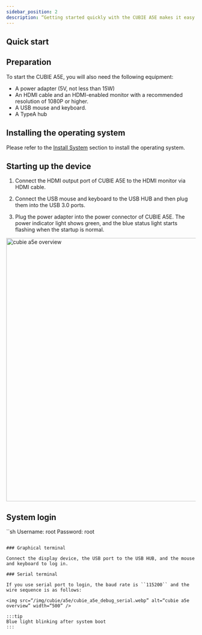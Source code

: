 ```yaml
---
sidebar_position: 2
description: “Getting started quickly with the CUBIE A5E makes it easy to start using and exploring its features.”
---
```


## Quick start

## Preparation

To start the CUBIE A5E, you will also need the following equipment:

- A power adapter (5V, not less than 15W)
- An HDMI cable and an HDMI-enabled monitor with a recommended resolution of 1080P or higher.
- A USB mouse and keyboard.
- A TypeA hub

## Installing the operating system

Please refer to the [Install System](./install-os/) section to install the operating system.

## Starting up the device

1. Connect the HDMI output port of CUBIE A5E to the HDMI monitor via HDMI cable.

2. Connect the USB mouse and keyboard to the USB HUB and then plug them into the USB 3.0 ports.

3. Plug the power adapter into the power connector of CUBIE A5E. The power indicator light shows green, and the blue status light starts flashing when the startup is normal.

<img src="/img/cubie/a5e/cubie_a5e_overview.webp" alt="cubie a5e overview" width="700" />

## System login

``sh
Username: root
Password: root
```

### Graphical terminal

Connect the display device, the USB port to the USB HUB, and the mouse and keyboard to log in.

### Serial terminal

If you use serial port to login, the baud rate is ``115200`` and the wire sequence is as follows:

<img src=“/img/cubie/a5e/cubie_a5e_debug_serial.webp” alt=“cubie a5e overview” width=“500” />

:::tip
Blue light blinking after system boot
:::
